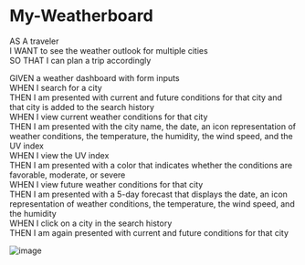 # My-Weatherboard

AS A traveler  
I WANT to see the weather outlook for multiple cities  
SO THAT I can plan a trip accordingly  

GIVEN a weather dashboard with form inputs  
WHEN I search for a city  
THEN I am presented with current and future conditions for that city and that city is added to the search history  
WHEN I view current weather conditions for that city  
THEN I am presented with the city name, the date, an icon representation of weather conditions, the temperature, the humidity, the wind speed, and the UV index  
WHEN I view the UV index  
THEN I am presented with a color that indicates whether the conditions are favorable, moderate, or severe  
WHEN I view future weather conditions for that city  
THEN I am presented with a 5-day forecast that displays the date, an icon representation of weather conditions, the temperature, the wind speed, and the humidity  
WHEN I click on a city in the search history  
THEN I am again presented with current and future conditions for that city  



![image](https://user-images.githubusercontent.com/95385092/151884909-5205023e-e83f-41a9-b0cb-3055f314aac5.png)
